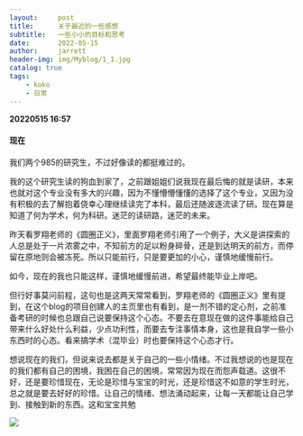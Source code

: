 ```yaml
---
layout:     post
title:      关于最近的一些感想
subtitle:   一些小小的目标和思考
date:       2022-05-15
author:     jarrett
header-img: img/Myblog/1_1.jpg
catalog: true
tags:
    - koko
    - 日常
---
```


**20220515 16:57**

#### 现在

我们两个985的研究生，不过好像读的都挺难过的。

我的这个研究生读的狗血到家了，之前跟姐姐们说我现在最后悔的就是读研，本来也就对这个专业没有多大的兴趣，因为不懂懵懵懂懂的选择了这个专业，又因为没有积极的去了解抱着侥幸心理继续读完了本科，最后还随波逐流读了研。现在算是知道了何为学术，何为科研。迷茫的读研路，迷茫的未来。

昨天看罗翔老师的《圆圈正义》，里面罗翔老师引用了一个例子，大义是讲探索的人总是处于一片浓雾之中，不知前方的足以粉身碎骨，还是到达明天的前方，而停留在原地则会被冻死。所以只能前行，只是要更加的小心，谨慎地缓慢前行。

如今，现在的我也只能这样，谨慎地缓慢前进，希望最终能毕业上岸吧。

但行好事莫问前程，这句也是这两天常常看到，罗翔老师的《圆圈正义》里有提到，在这个blog的项目创建人的主页里也有看到，是一剂不错的定心剂，之前准备考研的时候也总跟自己说要保持这个心态。不要去在意现在做的这件事能给自己带来什么好处什么利益，少点功利性，而要去专注事情本身，这也是我自学一些小东西时的心态。看来搞学术（混毕业）时也要保持这个心态才行。

想说现在的我们，但说来说去都是关于自己的一些小情绪。不过我想说的也是现在的我们都有自己的困境，我困在自己的困境，常常因为现在而怨声载道。这很不好，还是要珍惜现在，无论是珍惜与宝宝的时光，还是珍惜这不如意的学生时光，总之就是要去好好的珍惜。让自己的情绪、想法涌动起来，让每一天都能让自己学到、接触到新的东西。这和宝宝共勉



![](https://github.com/jarrett-98/jarrett-98.github.io/blob/master/img/Myblog/2_1.jpg?raw=true)



